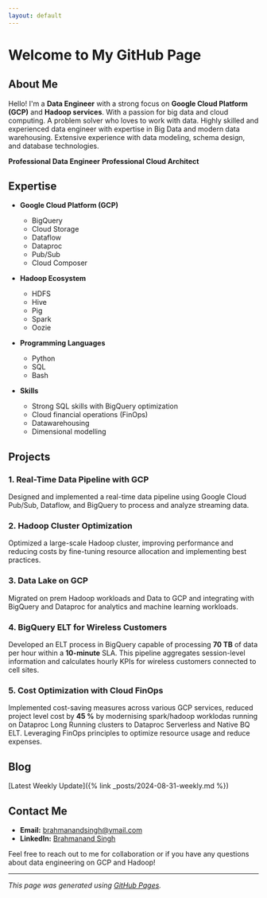 ```yaml
---
layout: default
---
```


# Welcome to My GitHub Page

## About Me

Hello! I'm a **Data Engineer** with a strong focus on **Google Cloud Platform (GCP)** and **Hadoop services**. With a passion for big data and cloud computing.
A problem solver who loves to work with data.
Highly skilled and experienced data engineer with expertise in Big Data and modern data warehousing.
Extensive experience with data modeling, schema design, and database technologies.

**Professional Data Engineer**                                    **Professional Cloud Architect**
<div data-iframe-width="150" data-iframe-height="270" data-share-badge-id="68dda8cf-243e-4744-a88c-11f7f3503782" data-share-badge-host="https://www.credly.com"></div><script type="text/javascript" async src="//cdn.credly.com/assets/utilities/embed.js"></script>  <div data-iframe-width="150" data-iframe-height="270" data-share-badge-id="adf91648-9e89-4de6-bc95-aca60f51af78" data-share-badge-host="https://www.credly.com"></div><script type="text/javascript" async src="//cdn.credly.com/assets/utilities/embed.js"></script>

## Expertise

- **Google Cloud Platform (GCP)**
  - BigQuery
  - Cloud Storage
  - Dataflow
  - Dataproc
  - Pub/Sub
  - Cloud Composer

- **Hadoop Ecosystem**
  - HDFS
  - Hive
  - Pig
  - Spark
  - Oozie

- **Programming Languages**
  - Python
  - SQL
  - Bash

- **Skills**
  - Strong SQL skills with BigQuery optimization
  - Cloud financial operations (FinOps)
  - Datawarehousing
  - Dimensional modelling

## Projects

### 1. Real-Time Data Pipeline with GCP
Designed and implemented a real-time data pipeline using Google Cloud Pub/Sub, Dataflow, and BigQuery to process and analyze streaming data.

### 2. Hadoop Cluster Optimization
Optimized a large-scale Hadoop cluster, improving performance and reducing costs by fine-tuning resource allocation and implementing best practices.

### 3. Data Lake on GCP
Migrated on prem Hadoop workloads and Data to GCP and integrating with BigQuery and Dataproc for analytics and machine learning workloads.

### 4. BigQuery ELT for Wireless Customers
Developed an ELT process in BigQuery capable of processing **70 TB** of data per hour within a **10-minute** SLA. This pipeline aggregates session-level information and calculates hourly KPIs for wireless customers connected to cell sites.

### 5. Cost Optimization with Cloud FinOps
Implemented cost-saving measures across various GCP services, reduced project level cost by **45 %** by modernising spark/hadoop worklodas running on Dataproc Long Running clusters to Dataproc Serverless and Native BQ ELT.
Leveraging FinOps principles to optimize resource usage and reduce expenses.

## Blog

[Latest Weekly Update]({% link _posts/2024-08-31-weekly.md %})

## Contact Me

- **Email:** [brahmanandsingh@ymail.com](mailto:brahmanandsingh@ymail.com)
- **LinkedIn:** [Brahmanand Singh](http://www.linkedin.com/in/brahmanandsingh)

Feel free to reach out to me for collaboration or if you have any questions about data engineering on GCP and Hadoop!

---

*This page was generated using [GitHub Pages](https://pages.github.com/).*
